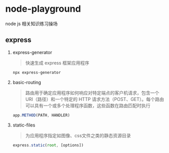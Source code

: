 # node-playground

node js 相关知识练习操场

## express

1. express-generator
   > 快速生成 express 框架应用程序

   ```bash
   npx express-generator
   ```

2. basic-routing

   > 路由用于确定应用程序如何响应对特定端点的客户机请求，包含一个 URI（路径）和一个特定的 HTTP 请求方法（POST、GET）。每个路由可以具有一个或多个处理程序函数，这些函数在路由匹配时执行

   ```js
   app.METHOD(PATH, HANDLER)
   ```

3. static-files
   > 为应用程序指定如图像、css文件之类的静态资源目录

   ```js
   express.static(root, [options])
   ```
